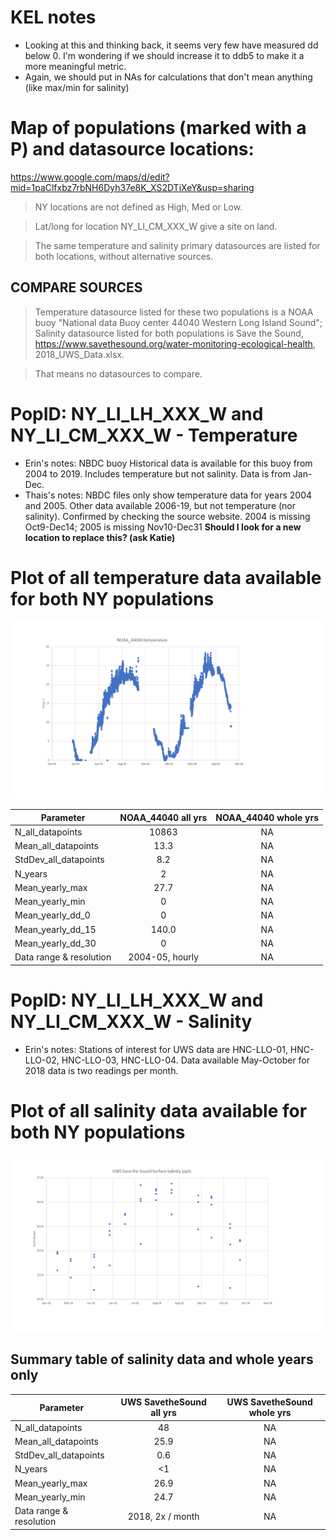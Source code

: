 # KEL notes
- Looking at this and thinking back, it seems very few have measured dd below 0. I'm wondering if we should increase it to ddb5 to make it a more meaningful metric.
- Again, we should put in NAs for calculations that don't mean anything (like max/min for salinity)

# Map of populations (marked with a P) and datasource locations:

https://www.google.com/maps/d/edit?mid=1paClfxbz7rbNH6Dyh37e8K_XS2DTiXeY&usp=sharing

> NY locations are not defined as High, Med or Low. 

> Lat/long for location NY_LI_CM_XXX_W give a site on land.

> The same temperature and salinity primary datasources are listed for both locations, without alternative sources. 


## COMPARE SOURCES
> Temperature datasource listed for these two populations is a NOAA buoy "National data Buoy center 44040 Western Long Island Sound"; Salinity datasource listed for both populations is Save the Sound, https://www.savethesound.org/water-monitoring-ecological-health, 2018_UWS_Data.xlsx.

> That means no datasources to compare. 

# PopID: NY_LI_LH_XXX_W and NY_LI_CM_XXX_W - Temperature
* Erin's notes: NBDC buoy Historical data is available for this buoy from 2004 to 2019. Includes temperature but not salinity. Data is from Jan-Dec.
* Thais's notes: NBDC files only show temperature data for years 2004 and 2005. Other data available 2006-19, but not temperature (nor salinity). Confirmed by checking the source website. 2004 is missing Oct9-Dec14; 2005 is missing Nov10-Dec31 **Should I look for a new location to replace this? (ask Katie)**


# Plot of all temperature data available for both NY populations

![temperature_alldata](../img/NY_LI_LHorCM_XXX_W_temp.PNG)


| Parameter               | NOAA_44040 all yrs   | NOAA_44040 whole yrs  |
| ----------------------  | :------------------: | :-------------------: |
| N_all_datapoints        |       10863          |      NA               |
| Mean_all_datapoints     |        13.3          |      NA               |
| StdDev_all_datapoints   |        8.2           |      NA               |
| N_years                 |         2            |      NA               |
| Mean_yearly_max         |          27.7        |      NA               |
| Mean_yearly_min         |          0           |      NA               |
| Mean_yearly_dd_0        |          0           |      NA               |
| Mean_yearly_dd_15       |          140.0       |      NA               |
| Mean_yearly_dd_30       |         0            |      NA               |
| Data range & resolution |  2004-05, hourly     |      NA               |


# PopID: NY_LI_LH_XXX_W and NY_LI_CM_XXX_W - Salinity
* Erin's notes: Stations of interest for UWS data are HNC-LLO-01, HNC-LLO-02, HNC-LLO-03, HNC-LLO-04. Data available May-October for 2018 data is two readings per month.

# Plot of all salinity data available for both NY populations

![salinity_alldata](../img/NY_LI_LHorCM_XXX_W_sal.PNG)


## Summary table of salinity data and whole years only 

| Parameter               |UWS SavetheSound all yrs|UWS SavetheSound whole yrs|
| ----------------------  | :--------------------: | :----------------------: |
| N_all_datapoints        |       48               |              NA          |
| Mean_all_datapoints     |       25.9             |               NA         |
| StdDev_all_datapoints   |       0.6              |               NA         |
| N_years                 |       <1               |                  NA      |
| Mean_yearly_max         |        26.9            |                 NA       |
| Mean_yearly_min         |        24.7            |              NA          |
| Data range & resolution |  2018, 2x / month      |              NA          |


